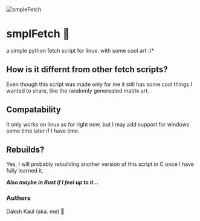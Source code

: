 ![smpleFetch]()

# smplFetch 🍎
a simple python fetch script for linux.
with some cool art :)*

## How is it differnt from other fetch scripts?
Even though this script was made only for me it still has some cool things I wanted to share, like the randomly genereated matrix art.

## Compatability
It only works on linux as for right now, but I may add support for windows some time later if I have time.

## Rebuilds?
Yes, I will probably rebuilding another version of this script in C once I have fully learned it.

___Also maybe in Rust if I feel up to it...___

### Authors
Daksh Kaul (aka. me) 🦦
